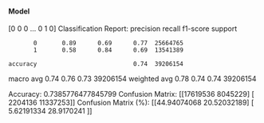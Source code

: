 #### Model
[0 0 0 ... 0 1 0]
Classification Report:
              precision    recall  f1-score   support

           0       0.89      0.69      0.77  25664765
           1       0.58      0.84      0.69  13541389

    accuracy                           0.74  39206154
   macro avg       0.74      0.76      0.73  39206154
weighted avg       0.78      0.74      0.74  39206154

Accuracy: 0.7385776477845799
Confusion Matrix:
[[17619536  8045229]
 [ 2204136 11337253]]
Confusion Matrix (%):
[[44.94074068 20.52032189]
 [ 5.62191334 28.9170241 ]]
